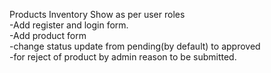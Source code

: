 Products Inventory
Show as per user roles <br>
-Add register and login form. <br>
-Add product form <br>
-change status update from pending(by default) to approved <br>
-for reject of product by admin reason to be submitted.
